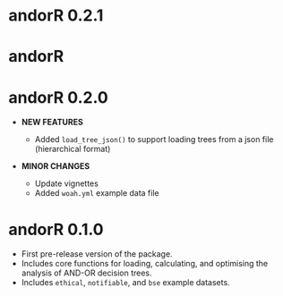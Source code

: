 # andorR 0.2.1

# andorR

# andorR 0.2.0

* **NEW FEATURES**
    * Added `load_tree_json()`  to support loading trees from a json file 
    (hierarchical format)

* **MINOR CHANGES**
    * Update vignettes
    * Added `woah.yml` example data file

# andorR 0.1.0

* First pre-release version of the package.
* Includes core functions for loading, calculating, and optimising the analysis
  of AND-OR decision trees.
* Includes `ethical`, `notifiable`, and `bse` example datasets.
